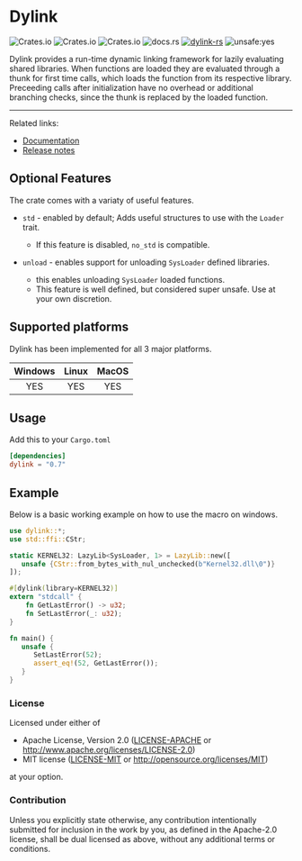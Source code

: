 # Dylink

![Crates.io](https://img.shields.io/crates/l/dylink) ![Crates.io](https://img.shields.io/crates/v/dylink) ![Crates.io](https://img.shields.io/crates/d/dylink) ![docs.rs](https://img.shields.io/docsrs/dylink) [![dylink-rs](https://github.com/Razordor/dylink/actions/workflows/rust.yml/badge.svg)](https://github.com/Razordor/dylink/actions/workflows/rust.yml) ![unsafe:yes](https://img.shields.io/badge/unsafe-yes-red)

Dylink provides a run-time dynamic linking framework for lazily evaluating shared libraries.
When functions are loaded they are evaluated through a thunk for first time calls, which loads the function from its respective library. Preceeding calls after initialization have no overhead or additional branching checks, since the thunk is replaced by the loaded function.

----

Related links:

* [Documentation](https://docs.rs/dylink)
* [Release notes](https://github.com/Razordor/dylink/releases)

## Optional Features

The crate comes with a variaty of useful features.

* `std` - enabled by default; Adds useful structures to use with the `Loader` trait.
  * If this feature is disabled, `no_std` is compatible.

* `unload` - enables support for unloading `SysLoader` defined libraries.
  * this enables unloading `SysLoader` loaded functions.
  * This feature is well defined, but considered super unsafe. Use at your own discretion.

## Supported platforms

Dylink has been implemented for all 3 major platforms.

| Windows | Linux | MacOS |
|:-------:|:-----:|:-----:|
| YES     | YES   | YES   |

## Usage

Add this to your `Cargo.toml`

```toml
[dependencies]
dylink = "0.7"
```

## Example

Below is a basic working example on how to use the macro on windows.

```rust
use dylink::*;
use std::ffi::CStr;

static KERNEL32: LazyLib<SysLoader, 1> = LazyLib::new([
   unsafe {CStr::from_bytes_with_nul_unchecked(b"Kernel32.dll\0")}
]);

#[dylink(library=KERNEL32)]
extern "stdcall" {
    fn GetLastError() -> u32;
    fn SetLastError(_: u32);
}

fn main() {
   unsafe {
      SetLastError(52);
      assert_eq!(52, GetLastError());
   }
}
```

### License

Licensed under either of

* Apache License, Version 2.0
   ([LICENSE-APACHE](LICENSE-APACHE) or <http://www.apache.org/licenses/LICENSE-2.0>)
* MIT license
   ([LICENSE-MIT](LICENSE-MIT) or <http://opensource.org/licenses/MIT>)

at your option.

### Contribution

Unless you explicitly state otherwise, any contribution intentionally submitted
for inclusion in the work by you, as defined in the Apache-2.0 license, shall be
dual licensed as above, without any additional terms or conditions.
